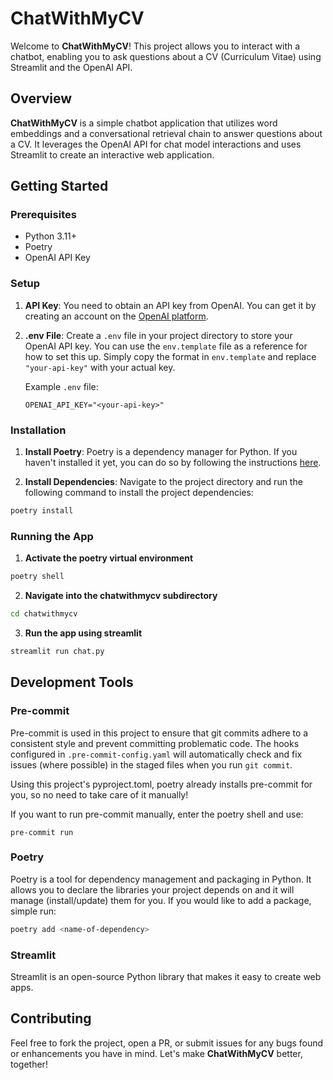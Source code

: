 
# ChatWithMyCV

Welcome to **ChatWithMyCV**! This project allows you to interact with a chatbot, enabling you to ask questions about a CV (Curriculum Vitae) using Streamlit and the OpenAI API.

## Overview

**ChatWithMyCV** is a simple chatbot application that utilizes word embeddings and a conversational retrieval chain to answer questions about a CV. It leverages the OpenAI API for chat model interactions and uses Streamlit to create an interactive web application.

## Getting Started

### Prerequisites

- Python 3.11+
- Poetry
- OpenAI API Key

### Setup

1. **API Key**: You need to obtain an API key from OpenAI. You can get it by creating an account on the [OpenAI platform](https://beta.openai.com/signup/).

2. **.env File**: Create a `.env` file in your project directory to store your OpenAI API key. You can use the `env.template` file as a reference for how to set this up. Simply copy the format in `env.template` and replace `"your-api-key"` with your actual key.

    Example `.env` file:
    ```
    OPENAI_API_KEY="<your-api-key>"
    ```

### Installation

1. **Install Poetry**: Poetry is a dependency manager for Python. If you haven't installed it yet, you can do so by following the instructions [here](https://python-poetry.org/docs/#installation).

2. **Install Dependencies**: Navigate to the project directory and run the following command to install the project dependencies:
```bash
poetry install
```

### Running the App

1. **Activate the poetry virtual environment**
```bash
poetry shell
```
2. **Navigate into the chatwithmycv subdirectory**
```bash
cd chatwithmycv
```
3. **Run the app using streamlit**
```bash
streamlit run chat.py
```

## Development Tools
### Pre-commit

Pre-commit is used in this project to ensure that git commits adhere to a consistent style and prevent committing problematic code. The hooks configured in `.pre-commit-config.yaml` will automatically check and fix issues (where possible) in the staged files when you run `git commit`.

Using this project's pyproject.toml, poetry already installs pre-commit for you, so no need to take care of it manually!

If you want to run pre-commit manually, enter the poetry shell and use:
```
pre-commit run
```

### Poetry

Poetry is a tool for dependency management and packaging in Python. It allows you to declare the libraries your project depends on and it will manage (install/update) them for you. If you would like to add a package, simple run:
```bash
poetry add <name-of-dependency>
```


### Streamlit

Streamlit is an open-source Python library that makes it easy to create web apps.

## Contributing

Feel free to fork the project, open a PR, or submit issues for any bugs found or enhancements you have in mind. Let's make **ChatWithMyCV** better, together!
